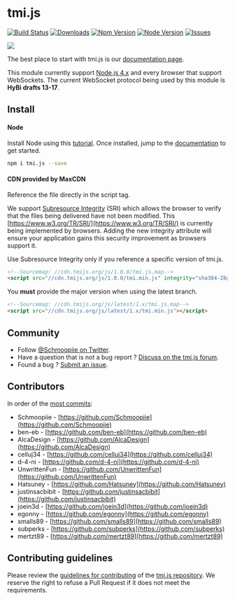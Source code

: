 # tmi.js
[![Build Status](https://secure.travis-ci.org/tmijs/tmi.js.png?branch=master)](https://travis-ci.org/tmijs/tmi.js) [![Downloads](https://img.shields.io/npm/dm/tmi.js.svg?style=flat)](https://www.npmjs.org/package/tmi.js) [![Npm Version](https://img.shields.io/npm/v/tmi.js.svg?style=flat)](https://www.npmjs.org/package/tmi.js) [![Node Version](https://img.shields.io/node/v/tmi.js.svg?style=flat)](https://www.npmjs.org/package/tmi.js) [![Issues](https://img.shields.io/github/issues/tmijs/tmi.js.svg?style=flat)](https://github.com/tmijs/tmi.js/issues)

![](https://i.imgur.com/vsdO7N5.png)

The best place to start with tmi.js is our [documentation page](https://docs.tmijs.org/).

This module currently support [Node.js 4.x](https://nodejs.org/en/download/) and every browser that support WebSockets. The current WebSocket protocol being used by this module is **HyBi drafts 13-17**.

## Install

#### Node

Install Node using this [tutorial](https://www.npmjs.com/package/tmi.js/tutorial). Once installed, jump to the [documentation](https://docs.tmijs.org/) to get started.

~~~ bash
npm i tmi.js --save
~~~

#### CDN provided by MaxCDN

Reference the file directly in the script tag.

We support [Subresource Integrity](https://developer.mozilla.org/en-US/docs/Web/Security/Subresource_Integrity) (SRI) which allows the browser to verify that the files being delivered have not been modified. This [https://www.w3.org/TR/SRI/](https://www.w3.org/TR/SRI/) is currently being implemented by browsers. Adding the new integrity attribute will ensure your application gains this security improvement as browsers support it.

Use Subresource Integrity only if you reference a specific version of tmi.js.

~~~ html
<!--Sourcemap: //cdn.tmijs.org/js/1.0.0/tmi.js.map-->
<script src="//cdn.tmijs.org/js/1.0.0/tmi.min.js" integrity="sha384-Z6gQXNcrPFBPEYnSqJd2eZKgkOmODqdN4am+REbZQ2onKMtOJEKssUQr1ht5jlN8" crossorigin="anonymous"></script>
~~~

You **must** provide the major version when using the latest branch.

~~~ html
<!--Sourcemap: //cdn.tmijs.org/js/latest/1.x/tmi.js.map-->
<script src="//cdn.tmijs.org/js/latest/1.x/tmi.min.js"></script>
~~~

## Community

- Follow [@Schmoopiie on Twitter](https://twitter.com/Schmoopiie).
- Have a question that is not a bug report ? [Discuss on the tmi.js forum](http://www.tmijs.org/forums/).
- Found a bug ? [Submit an issue](https://github.com/tmijs/tmi.js/issues/new).

## Contributors

In order of the [most commits](https://github.com/tmijs/tmi.js/graphs/contributors):

- Schmoopiie - [https://github.com/Schmoopiie](https://github.com/Schmoopiie)
- ben-eb - [https://github.com/ben-eb](https://github.com/ben-eb)
- AlcaDesign - [https://github.com/AlcaDesign](https://github.com/AlcaDesign)
- celluj34 - [https://github.com/celluj34](https://github.com/celluj34)
- d-4-ni - [https://github.com/d-4-ni](https://github.com/d-4-ni)
- UnwrittenFun - [https://github.com/UnwrittenFun](https://github.com/UnwrittenFun)
- Hatsuney - [https://github.com/Hatsuney](https://github.com/Hatsuney)
- justinsacbibit - [https://github.com/justinsacbibit](https://github.com/justinsacbibit)
- joein3d - [https://github.com/joein3d](https://github.com/joein3d)
- egonny - [https://github.com/egonny](https://github.com/egonny)
- smalls89 - [https://github.com/smalls89](https://github.com/smalls89)
- subperks - [https://github.com/subperks](https://github.com/subperks)
- mertzt89 - [https://github.com/mertzt89](https://github.com/mertzt89)

## Contributing guidelines

Please review the [guidelines for contributing](https://github.com/tmijs/tmi.js/blob/master/CONTRIBUTING.md) of the [tmi.js repository](https://github.com/tmijs/tmi.js). We reserve the right to refuse a Pull Request if it does not meet the requirements.
